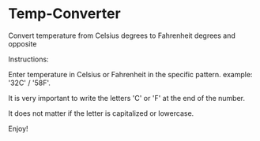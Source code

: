 # Temp-Converter
Convert temperature from Celsius degrees to Fahrenheit degrees and opposite

Instructions:

Enter temperature in Celsius or Fahrenheit in the specific pattern. example: '32C' / '58F'.

It is very important to write the letters 'C' or 'F' at the end of the number.

It does not matter if the letter is capitalized or lowercase.

Enjoy!
